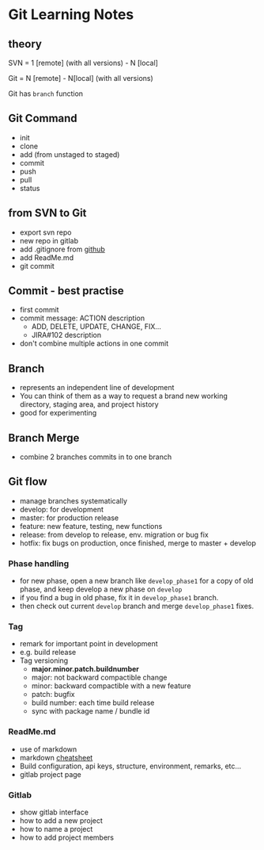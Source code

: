 # Git Learning Notes

## theory

SVN = 1 [remote] \(with all versions\) - N [local] 

Git = N [remote] - N[local] \(with all versions\)

Git has `branch` function

## Git Command

- init
- clone
- add (from unstaged to staged)
- commit
- push
- pull
- status

## from SVN to Git

- export svn repo
- new repo in gitlab 
- add .gitignore from [github](https://github.com/github/gitignore)
- add ReadMe.md
- git commit

## Commit - best practise

- first commit
- commit message: ACTION description
  - ADD, DELETE, UPDATE,  CHANGE, FIX...
  - JIRA#102 description
- don't combine multiple actions in one commit

## Branch

- represents an independent line of development
- You can think of them as a way to request a brand new working directory, staging area, and project history
- good for experimenting 

## Branch Merge

- combine 2 branches commits in to one branch

## Git flow

- manage branches systematically 
- develop: for development
- master: for production release
- feature: new feature, testing, new functions
- release: from develop to release, env. migration or bug fix
- hotfix: fix bugs on production, once finished, merge to master + develop

### Phase handling

- for new phase, open a new branch like `develop_phase1` for a copy of old phase, and keep develop a new phase on `develop`
- if you find a bug in old phase, fix it in `develop_phase1` branch.
- then check out current `develop` branch and merge `develop_phase1` fixes.

### Tag

- remark for important point in development
- e.g. build release
- Tag versioning
  - __major.minor.patch.buildnumber__
  - major: not backward compactible change
  - minor: backward compactible with a new feature
  - patch: bugfix
  - build number: each time build release
  - sync with package name / bundle id

### ReadMe.md

- use of markdown
- markdown [cheatsheet](https://github.com/adam-p/markdown-here/wiki/Markdown-Cheatsheet)
- Build configuration, api keys, structure, environment, remarks, etc...
- gitlab project page

### Gitlab 

- show gitlab interface
- how to add a new project
- how to name a project
- how to add project members